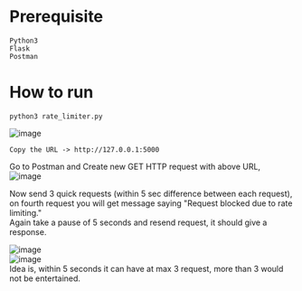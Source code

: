 # Prerequisite
```
Python3
Flask 
Postman 
```

# How to run 
```
python3 rate_limiter.py
```
![image](https://user-images.githubusercontent.com/76727343/216787747-f4518c87-9231-40e7-9db7-c4999fc50b64.png)

``` Copy the URL -> http://127.0.0.1:5000 ```

Go to Postman and Create new GET HTTP request with above URL, </br>
![image](https://user-images.githubusercontent.com/76727343/216787794-acd860f9-ae08-4159-8668-b18394c38ff8.png)

Now send 3 quick requests (within 5 sec difference between each request), on fourth request you will get message saying "Request blocked due to rate limiting." </br>
Again take a pause of 5 seconds and resend request, it should give a response. </br>

![image](https://user-images.githubusercontent.com/76727343/216787889-1941c5f2-4510-4542-8c14-ddb5c94cf10d.png)
</br>
![image](https://user-images.githubusercontent.com/76727343/216787908-3969fbed-e14a-4eb1-a174-751643f92cbd.png)
</br>
Idea is, within 5 seconds it can have at max 3 request, more than 3 would not be entertained. </br>
